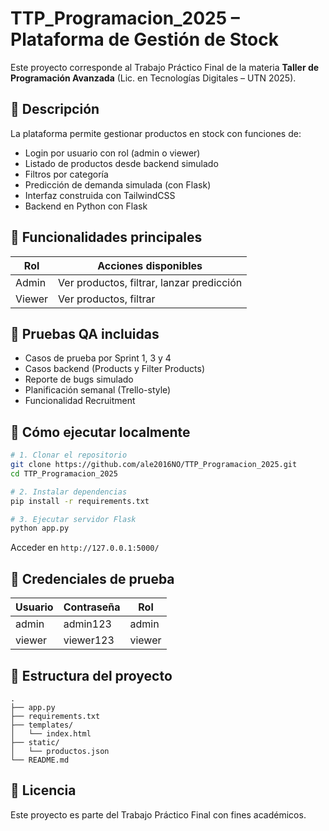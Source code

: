 # TTP_Programacion_2025 – Plataforma de Gestión de Stock

Este proyecto corresponde al Trabajo Práctico Final de la materia **Taller de Programación Avanzada** (Lic. en Tecnologías Digitales – UTN 2025).

## 🧠 Descripción

La plataforma permite gestionar productos en stock con funciones de:
- Login por usuario con rol (admin o viewer)
- Listado de productos desde backend simulado
- Filtros por categoría
- Predicción de demanda simulada (con Flask)
- Interfaz construida con TailwindCSS
- Backend en Python con Flask

## 🚀 Funcionalidades principales

| Rol     | Acciones disponibles                           |
|---------|------------------------------------------------|
| Admin   | Ver productos, filtrar, lanzar predicción      |
| Viewer  | Ver productos, filtrar                         |

## 🧪 Pruebas QA incluidas

- Casos de prueba por Sprint 1, 3 y 4
- Casos backend (Products y Filter Products)
- Reporte de bugs simulado
- Planificación semanal (Trello-style)
- Funcionalidad Recruitment

## 🔧 Cómo ejecutar localmente

```bash
# 1. Clonar el repositorio
git clone https://github.com/ale2016NO/TTP_Programacion_2025.git
cd TTP_Programacion_2025

# 2. Instalar dependencias
pip install -r requirements.txt

# 3. Ejecutar servidor Flask
python app.py
```

Acceder en `http://127.0.0.1:5000/`

## 🔐 Credenciales de prueba

| Usuario | Contraseña | Rol     |
|---------|------------|---------|
| admin   | admin123   | admin   |
| viewer  | viewer123  | viewer  |

## 📁 Estructura del proyecto

```
.
├── app.py
├── requirements.txt
├── templates/
│   └── index.html
├── static/
│   └── productos.json
└── README.md
```

## 📄 Licencia

Este proyecto es parte del Trabajo Práctico Final con fines académicos.
